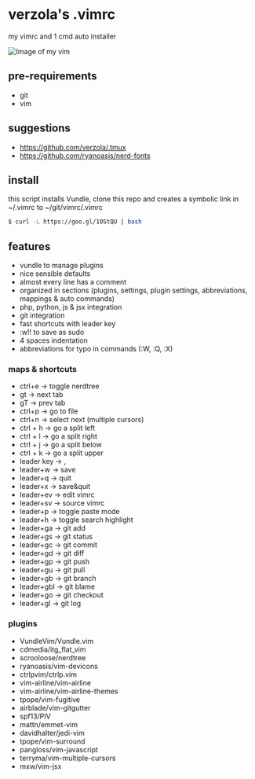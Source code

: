 # verzola's .vimrc
my vimrc and 1 cmd auto installer

![Image of my vim](https://raw.githubusercontent.com/verzola/.vimrc/master/vimux.png)

## pre-requirements
- git
- vim

## suggestions
- https://github.com/verzola/.tmux
- https://github.com/ryanoasis/nerd-fonts

## install
this script installs Vundle, clone this repo and creates a symbolic link in ~/.vimrc to ~/git/vimrc/.vimrc
```sh
$ curl -L https://goo.gl/10StQU | bash
```

## features
- vundle to manage plugins
- nice sensible defaults
- almost every line has a comment
- organized in sections (plugins, settings, plugin settings, abbreviations, mappings & auto commands)
- php, python, js & jsx integration
- git integration
- fast shortcuts with leader key
- :w!! to save as sudo
- 4 spaces indentation
- abbreviations for typo in commands (:W, :Q, :X)

### maps & shortcuts
- ctrl+e -> toggle nerdtree
- gt -> next tab
- gT -> prev tab
- ctrl+p -> go to file
- ctrl+n -> select next (multiple cursors)
- ctrl + h -> go a split left
- ctrl + l -> go a split right
- ctrl + j -> go a split below
- ctrl + k -> go a split upper
- leader key -> ,
- leader+w -> save
- leader+q -> quit
- leader+x -> save&quit
- leader+ev -> edit vimrc
- leader+sv -> source vimrc
- leader+p -> toggle paste mode
- leader+h -> toggle search highlight
- leader+ga -> git add
- leader+gs -> git status
- leader+gc -> git commit
- leader+gd -> git diff
- leader+gp -> git push
- leader+gu -> git pull
- leader+gb -> git branch
- leader+gbl -> git blame
- leader+go -> git checkout
- leader+gl -> git log

### plugins
- VundleVim/Vundle.vim
- cdmedia/itg_flat_vim
- scrooloose/nerdtree
- ryanoasis/vim-devicons
- ctrlpvim/ctrlp.vim
- vim-airline/vim-airline
- vim-airline/vim-airline-themes
- tpope/vim-fugitive
- airblade/vim-gitgutter
- spf13/PIV
- mattn/emmet-vim
- davidhalter/jedi-vim
- tpope/vim-surround
- pangloss/vim-javascript
- terryma/vim-multiple-cursors
- mxw/vim-jsx


